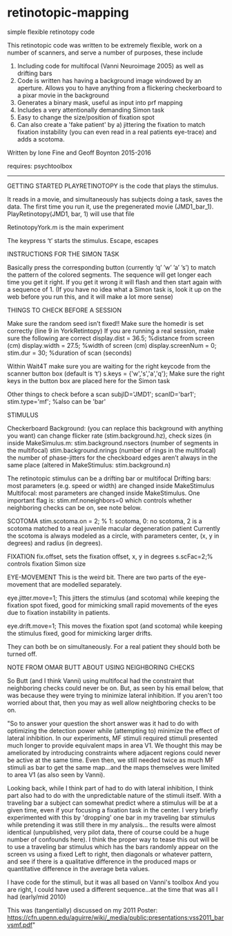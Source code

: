 # retinotopic-mapping
simple flexible retinotopy code

This retinotopic code was written to be extremely flexible, work on a number of scanners, and serve a number of purposes, these include
1. Including code for multifocal (Vanni Neuroimage 2005) as well as drifting bars
2. Code is written has having a background image windowed by an aperture. Allows you to have anything from a 
flickering checkerboard to a pixar movie in the background
3. Generates a binary mask, useful as input into prf mapping
4. Includes a very attentionally demanding Simon task
5. Easy to change the size/position of fixation spot
6. Can also create a 'fake patient' by a) jittering the fixation to match fixation instability 
(you can even read in a real patients eye-trace) and adds a scotoma. 

Written by Ione Fine and Geoff Boynton 2015-2016

requires: psychtoolbox
****************************************************

GETTING STARTED
PLAYRETINOTOPY is the code that plays the stimulus.

It reads in a movie, and simultaneously has subjects doing a task, saves the data.
The first time you run it, use the pregenerated movie (JMD1_bar_1).
 PlayRetinotopy(JMD1, bar, 1) will use that file 
 


RetinotopyYork.m is the main experiment

The keypress ‘t’ starts the stimulus.
Escape, escapes

INSTRUCTIONS FOR THE SIMON TASK

Basically press the corresponding button (currently ‘q’ ’w’ ’a’ ’s’) to match the pattern of the colored segments. 
The sequence will get longer each time you get it right. If you get it wrong it will flash and then start again with a sequence of 1.
(If you have no idea what a Simon task is, look it up on the web before you run this, and it will make a lot more sense)

THINGS TO CHECK BEFORE A SESSION

Make sure the random seed isn’t fixed!!
Make sure the homedir is set correctly (line 9 in YorkRetintopy)
If you are running a real session, make sure the following are correct
display.dist = 36.5;     %distance from screen (cm)
display.width = 27.5; %width of screen (cm)
display.screenNum = 0;
stim.dur = 30; %duration of scan (seconds)

Within Wait4T make sure you are waiting for the right keycode from the scanner button box (default is ‘t’)
s.keys = {'w','s','a','q'}; Make sure the right keys in the button box are placed here for the Simon task

Other things to check before a scan
subjID='JMD1';
scanID='bar1'; 
stim.type='mf'; %also can be 'bar'

STIMULUS 

Checkerboard Background:  (you can replace this background with anything you want)
  can change flicker rate (stim.background.hz), 
  check sizes (in inside MakeSimulus.m: 
  stim.background.nsectors (number of segments in the multifocal)
  stim.background.nrings (number of rings in the multifocal)
  the number of phase-jitters for the checkboard edges aren’t always in the same place (altered in MakeStimulus: stim.background.n)

The retinotopic stimulus can be a drifting bar or multifocal
Drifting bars: most parameters (e.g. speed or width) are changed inside MakeStimulus
Multifocal: most parameters are changed inside MakeStimulus. 
One important flag is: stim.mf.noneighbors=0 which controls whether neighboring checks can be on, see note below.

SCOTOMA
stim.scotoma.on = 2; % 1: scotoma, 0: no scotoma, 2 is a scotoma matched to a real juvenile macular degeneration patient
Currently the scotoma is always modeled as a circle, with parameters center, (x, y in degrees) and radius (in degrees).

FIXATION
fix.offset, sets the fixation offset, x, y in degrees
s.scFac=2;% controls fixation Simon size

EYE-MOVEMENT
This is the weird bit. There are two parts of the eye-movement that are modelled separately.

eye.jitter.move=1; 
This jitters the stimulus (and scotoma) while keeping the fixation spot fixed, 
good for mimicking small rapid movements of the eyes due to fixation instability in patients. 

eye.drift.move=1; 
This moves the fixation spot (and scotoma) while keeping the stimulus fixed, good for mimicking larger drifts.

They can both be on simultaneously. For a real patient they should both be turned off.

NOTE FROM OMAR BUTT ABOUT USING NEIGHBORING CHECKS

So Butt (and I think Vanni) using multifocal had the constraint that neighboring checks could never be on. But, as seen by his email 
below, that was because they were trying to minimize lateral inhibition. If you aren't too worried about that, then
you may as well allow neightboring checks to be on.

"So to answer your question the short answer was it had to do with optimizing the detection power while 
(attempting to) minimize the effect of lateral inhibition. In our experiments, MF stimuli required 
stimuli presented much longer to provide equivalent maps in area V1. We thought this may be ameliorated 
by introducing constraints where adjacent regions could never be active at the same time. Even then, we 
still needed twice as much MF stimuli as bar to get the same map...and the maps themselves were limited to area V1 
(as also seen by Vanni). 

Looking back, while I think part of had to do with lateral inhibition, 
I think part also had to do with the unpredictable nature of the stimuli itself. 
With a traveling bar a subject can somewhat predict where a stimulus will be at a given time, 
even if your focusing a fixation task in the center. I very briefly experimented with this 
by 'dropping' one bar in my traveling bar stimulus while pretending it was still there in my analysis...
the results were almost identical (unpublished, very pilot data, there of course could be a huge number of confounds here). 
I think the proper way to tease this out will be to use a traveling bar stimulus which has the bars randomly 
appear on the screen vs using a fixed Left to right, then diagonals or whatever pattern, and see if there is a 
qualitative difference in the produced maps or quantitative difference in the average beta values. 

I have code for the stimuli, but it was all based on Vanni's toolbox
And you are right, I could have used a different sequence...at the time that was all I had (early/mid 2010)

This was (tangentially) discussed on my 2011 Poster: https://cfn.upenn.edu/aguirre/wiki/_media/public:presentations:vss2011_barvsmf.pdf"

